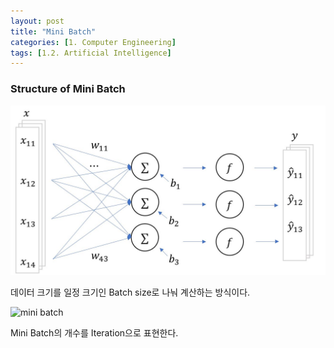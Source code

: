 ```yaml
---
layout: post 
title: "Mini Batch"
categories: [1. Computer Engineering]
tags: [1.2. Artificial Intelligence]
---
```


### Structure of Mini Batch

![mini-batch](https://raw.githubusercontent.com/maizer2/gitblog_img/main/1.%20Computer%20Engineering/1.2.%20Artificial%20Intelligence/2022-05-18-mini-batch/Mini-Batch.JPG)

데이터 크기를 일정 크기인 Batch size로 나눠 계산하는 방식이다.

![mini batch](https://wikidocs.net/images/page/36033/batchandepochiteration.PNG)

Mini Batch의 개수를 Iteration으로 표현한다.